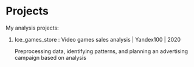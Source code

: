 # Projects
My analysis projects:
1. Ice_games_store :
    Video games sales analysis | Yandex100 | 2020
    
    Preprocessing data, identifying patterns, and planning an advertising campaign based on analysis
